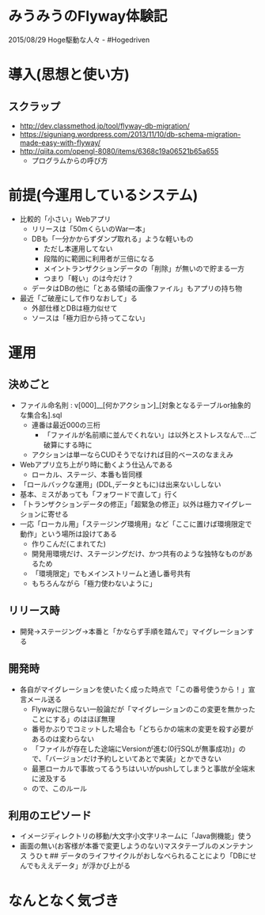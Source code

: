 # みうみうのFlyway体験記

2015/08/29 Hoge駆動な人々 - #Hogedriven

# 導入(思想と使い方)

## スクラップ

+ http://dev.classmethod.jp/tool/flyway-db-migration/
+ https://siguniang.wordpress.com/2013/11/10/db-schema-migration-made-easy-with-flyway/
+ http://qiita.com/opengl-8080/items/6368c19a06521b65a655
  + プログラムからの呼び方



# 前提(今運用しているシステム)

+ 比較的「小さい」Webアプリ
  + リリースは「50mくらいのWar一本」
  + DBも「一分かからずダンプ取れる」ような軽いもの
    + ただし本運用してない
    + 段階的に範囲に利用者が三倍になる
    + メイントランザクションデータの「削除」が無いので貯まる一方
    + つまり「軽い」のは今だけ？
  + データはDBの他に「とある領域の画像ファイル」もアプリの持ち物
+ 最近「ご破産にして作りなおして」る
  + 外部仕様とDBは極力似せて
  + ソースは「極力旧から持ってこない」


# 運用

## 決めごと

+ ファイル命名則 : v[000]__[何かアクション]_[対象となるテーブルor抽象的な集合名].sql
  + 連番は最近000の三桁
    + 「ファイルが名前順に並んでくれない」は以外とストレスなんで…ご破算にする時に
  + アクションは単一ならCUDそうでなければ目的ベースのなまえみ
+ Webアプリ立ち上がり時に動くよう仕込んである
  + ローカル、ステージ、本番も皆同様
+ 「ロールバックな運用」(DDL,データともに)は出来ないししない
+ 基本、ミスがあっても「フォワードで直して」行く
+ 「トランザクションデータの修正」「超緊急の修正」以外は極力マイグレーションに寄せる
+ 一応「ローカル用」「ステージング環境用」など「ここに置けば環境限定で動作」という場所は設けてある
  + 作りこんだ(こまれてた)
  + 開発用環境だけ、ステージングだけ、かつ共有のような独特なものがあるため
  + 「環境限定」でもメインストリームと通し番号共有
  + もちろんながら「極力使わないように」

## リリース時

+ 開発->ステージング->本番と「かならず手順を踏んで」マイグレーションする

## 開発時

+ 各自がマイグレーションを使いたく成った時点で「この番号使うから！」宣言メール送る
  + Flywayに限らない一般論だが「マイグレーションのこの変更を無かったことにする」のはほぼ無理
  + 番号かぶりでコミットした場合も「どちらかの端末の変更を殺す必要があるのは変わらない
  + 「ファイルが存在した途端にVersionが進む(0行SQLが無事成功)」ので、「バージョンだけ予約しといてあとで実装」とかできない
  + 最悪ローカルで事故ってるうちはいいがpushしてしまうと事故が全端末に波及する
  + ので、このルール

## 利用のエピソード

+ イメージディレクトリの移動/大文字小文字リネームに「Java側機能」使う
+ 画面の無い(お客様が本番で変更しようのない)マスタテーブルのメンテナンス
うひｔ## データのライフサイクルがおしなべられることにより「DBにせんでもええデータ」が浮かび上がる
# なんとなく気づき
